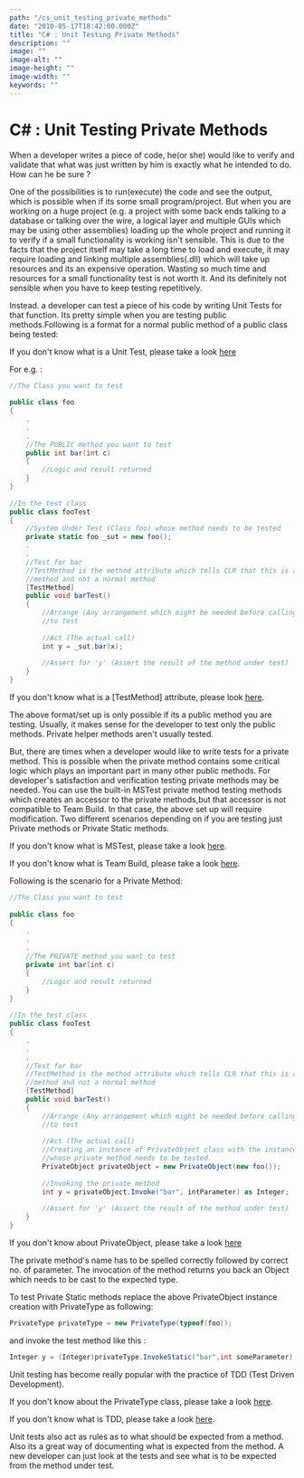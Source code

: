 ```yaml
---
path: "/cs_unit_testing_private_methods"
date: "2010-05-17T18:42:00.000Z"
title: "C# : Unit Testing Private Methods"
description: ""
image: ""
image-alt: ""
image-height: ""
image-width: ""
keywords: ""
---
```


# C# : Unit Testing Private Methods

When a developer writes a piece of code, he(or she) would like to verify and validate that what was just written by him is exactly what he intended to do. How can he be sure ? 

One of the possibilities is to run(execute) the code and see the output, which is possible when if its some small program/project. But when you are working on a huge project (e.g. a project with some back ends talking to a database or talking over the wire, a logical layer and multiple GUIs which may be using other assemblies) loading up the whole project and running it to verify if a small functionality is working isn't sensible. This is due to the facts that the project itself may take a long time to load and execute, it may require loading and linking multiple assemblies(.dll) which will take up resources and its an expensive operation. Wasting so much time and resources for a small functionality test is not worth it. And its definitely not sensible when you have to keep testing repetitively.

Instead. a developer can test a piece of his code by writing Unit Tests for that function. Its pretty simple when you are testing public methods.Following is a format for a normal public method of a public class being tested:

If you don't know what is a Unit Test, please take a look [here](http://en.wikipedia.org/wiki/Unit_testing)

For e.g. :
```cs
//The Class you want to test
 
public class foo
{
    .
    .
    .
    //The PUBLIC method you want to test
    public int bar(int c)
    {
        //Logic and result returned
    }
}
 
//In the test class
public class fooTest
{
    //System Under Test (Class foo) whose method needs to be tested
    private static foo _sut = new foo();
    .
    .
    //Test for bar
    //TestMethod is the method attribute which tells CLR that this is a test
    //method and not a normal method
    [TestMethod]
    public void barTest()
    {
        //Arrange (Any arrangement which might be needed before calling the method
        //to test
 
        //Act (The actual call)
        int y = _sut.bar(x);
 
        //Assert for 'y' (Assert the result of the method under test)
    }
}
```

If you don't know what is a [TestMethod] attribute, please look [here](http://msdn.microsoft.com/en-us/library/microsoft.visualstudio.testtools.unittesting.testmethodattribute%28VS.80%29.aspx).

The above format/set up is only possible if its a public method you are testing. Usually, it makes sense for the developer to test only the public methods. Private helper methods aren't usually tested. 

But, there are times when a developer would like to write tests for a private method. This is possible when the private method contains some critical logic which plays an important part in many other public methods. For developer's satisfaction and verification testing private methods may be needed. You can use the built-in MSTest private method testing methods which creates an accessor to the private methods,but that accessor is not compatible to Team Build. In that case, the above set up will require modification. Two different scenarios depending on if you are testing just Private methods or Private Static methods.

If you don't know what is MSTest, please take a look [here](http://en.wikipedia.org/wiki/MSTest).

If you don't know what is Team Build, please take a look [here](http://en.wikipedia.org/wiki/Team_Foundation_Server).

Following is the scenario for a Private Method:

```cs
//The Class you want to test
 
public class foo
{
    .
    .
    .
    //The PRIVATE method you want to test
    private int bar(int c)
    {
        //Logic and result returned
    }
}
 
//In the test class
public class fooTest
{
    .
    .
    .
    //Test for bar
    //TestMethod is the method attribute which tells CLR that this is a test
    //method and not a normal method
    [TestMethod]
    public void barTest()
    {
        //Arrange (Any arrangement which might be needed before calling the method
        //to test
 
        //Act (The actual call)
        //Creating an instance of PrivateObject class with the instance of the class
        //whose private method needs to be tested.
        PrivateObject privateObject = new PrivateObject(new foo());
 
        //Invoking the private method
        int y = privateObject.Invoke("bar", intParameter) as Integer;
 
        //Assert for 'y' (Assert the result of the method under test)
    }
}
```

If you don't know about PrivateObject, please take a look [here](http://msdn.microsoft.com/en-us/library/microsoft.visualstudio.testtools.unittesting.privateobject%28VS.80%29.aspx)

The private method's name has to be spelled correctly followed by correct no. of parameter. The invocation of the method returns you back an Object which needs to be cast to the expected type.

To test Private Static methods replace the above PrivateObject instance creation with PrivateType as following:

```cs
PrivateType privateType = new PrivateType(typeof(foo));
```

and invoke the test method like this :

```cs
Integer y = (Integer)privateType.InvokeStatic("bar",int someParameter);
```

Unit testing has become really popular with the practice of TDD (Test Driven Development).

If you don't know about the PrivateType class, please take a look [here](http://msdn.microsoft.com/en-us/library/microsoft.visualstudio.testtools.unittesting.privatetype%28VS.80%29.aspx).

If you don't know what is TDD, please take a look [here](http://en.wikipedia.org/wiki/Test-driven_development).

Unit tests also act as rules as to what should be expected from a method. Also its a great way of documenting what is expected from the method. A new developer can just look at the tests and see what is to be expected from the method under test.
